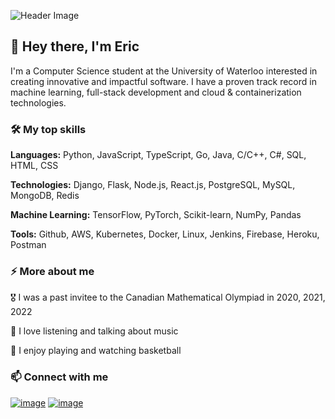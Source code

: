 ![Header Image](https://github.com/user-attachments/assets/5fa48145-d57c-4e83-8fa0-5180d2eda505)

## 👋 Hey there, I'm Eric

I'm a Computer Science student at the University of Waterloo interested in creating innovative and impactful software. I have a proven track record in machine learning, full-stack development and cloud & containerization technologies.

### 🛠 My top skills
**Languages:** Python, JavaScript, TypeScript, Go, Java, C/C++, C#, SQL, HTML, CSS

**Technologies:** Django, Flask, Node.js, React.js, PostgreSQL, MySQL, MongoDB, Redis

**Machine Learning:** TensorFlow, PyTorch, Scikit-learn, NumPy, Pandas

**Tools:** Github, AWS, Kubernetes, Docker, Linux, Jenkins, Firebase, Heroku, Postman


### ⚡ More about me
🎖 I was a past invitee to the Canadian Mathematical Olympiad in 2020, 2021, 2022

🎵 I love listening and talking about music

🏀 I enjoy playing and watching basketball

### 📫 Connect with me

[![image](https://img.shields.io/badge/LinkedIn-0077B5?style=for-the-badge&logo=linkedin&logoColor=white)](https://linkedin.com/in/EricZhang80)
[![image](https://img.shields.io/badge/e‑mail-D14836.svg?style=for-the-badge&logo=GMail&logoColor=white)](mailto:eric.zhang3@uwaterloo.ca)

